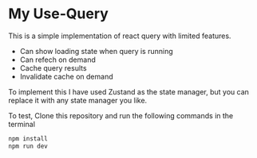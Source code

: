 # My Use-Query

This is a simple implementation of react query with limited features.
- Can show loading state when query is running
- Can refech on demand
- Cache query results
- Invalidate cache on demand

To implement this I have used Zustand as the state manager, but you can replace it with any state manager you like.

To test, Clone this repository and run the following commands in the terminal

```js
npm install
npm run dev
```